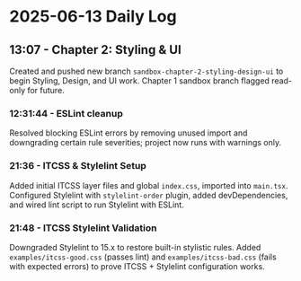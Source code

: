 # 2025-06-13 Daily Log

## 13:07 - Chapter 2: Styling & UI

Created and pushed new branch `sandbox-chapter-2-styling-design-ui` to begin Styling, Design, and UI work. Chapter 1 sandbox branch flagged read-only for future.

### 12:31:44 - ESLint cleanup

Resolved blocking ESLint errors by removing unused import and downgrading certain rule severities; project now runs with warnings only.

### 21:36 - ITCSS & Stylelint Setup

Added initial ITCSS layer files and global `index.css`, imported into `main.tsx`.
Configured Stylelint with `stylelint-order` plugin, added devDependencies, and wired lint script to run Stylelint with ESLint.

### 21:48 - ITCSS Stylelint Validation

Downgraded Stylelint to 15.x to restore built-in stylistic rules.
Added `examples/itcss-good.css` (passes lint) and `examples/itcss-bad.css` (fails with expected errors) to prove ITCSS + Stylelint configuration works.
